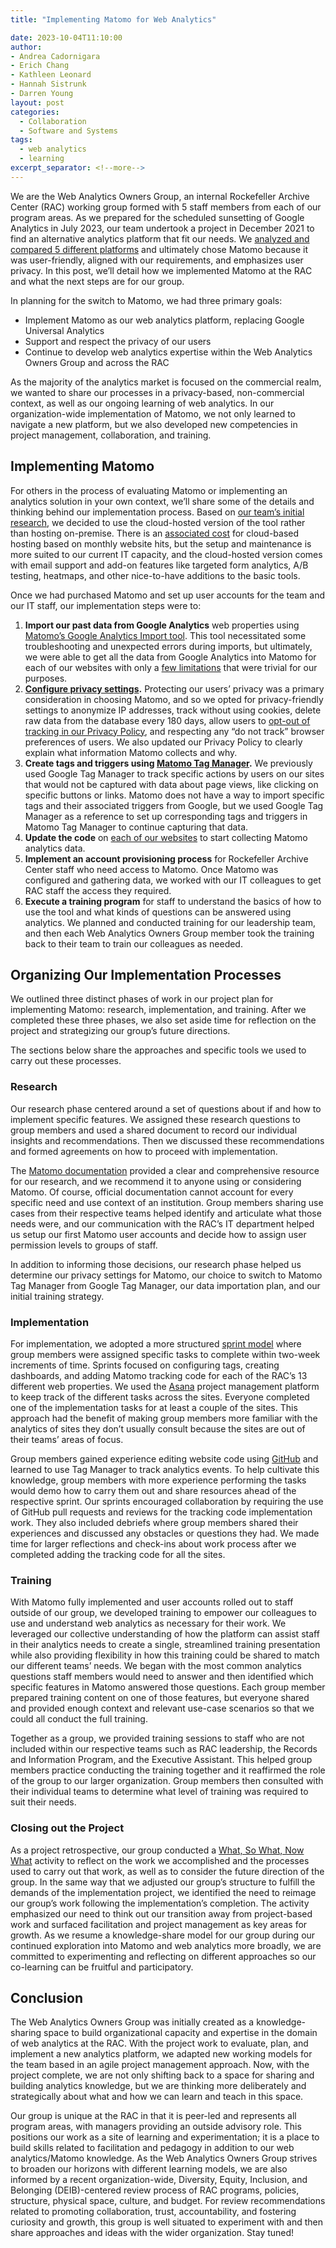 ```yaml
--- 
title: "Implementing Matomo for Web Analytics"

date: 2023-10-04T11:10:00
author: 
- Andrea Cadornigara
- Erich Chang
- Kathleen Leonard
- Hannah Sistrunk
- Darren Young
layout: post
categories:
  - Collaboration
  - Software and Systems
tags:
  - web analytics
  - learning
excerpt_separator: <!--more--> 
---
```


We are the Web Analytics Owners Group, an internal Rockefeller Archive Center (RAC) working group formed with 5 staff members from each of our program areas. As we prepared for the scheduled sunsetting of Google Analytics in July 2023, our team undertook a project in December 2021 to find an alternative analytics platform that fit our needs. We [analyzed and compared 5 different platforms](/moving-from-google-matomo-to-put-the-we-in-web-analytics) and ultimately chose Matomo because it was user-friendly, aligned with our requirements, and emphasizes user privacy. In this post, we’ll detail how we implemented Matomo at the RAC and what the next steps are for our group.

<!--more-->

In planning for the switch to Matomo, we had three primary goals:
- Implement Matomo as our web analytics platform, replacing Google Universal Analytics
- Support and respect the privacy of our users
- Continue to develop web analytics expertise within the Web Analytics Owners Group and across the RAC

As the majority of the analytics market is focused on the commercial realm, we wanted to share our processes in a privacy-based, non-commercial context, as well as our ongoing learning of web analytics. In our organization-wide implementation of Matomo, we not only learned to navigate a new platform, but we also developed new competencies in project management, collaboration, and training.

## Implementing Matomo
For others in the process of evaluating Matomo or implementing an analytics solution in your own context, we’ll share some of the details and thinking behind our implementation process.  Based on [our team’s initial research](/moving-from-google-matomo-to-put-the-we-in-web-analytics), we decided to use the cloud-hosted version of the tool rather than hosting on-premise. There is an [associated cost](https://matomo.org/pricing/) for cloud-based hosting based on monthly website hits, but the setup and maintenance is more suited to our current IT capacity, and the cloud-hosted version comes with email support and add-on features like targeted form analytics, A/B testing, heatmaps, and other nice-to-have additions to the basic tools.

Once we had purchased Matomo and set up user accounts for the team and our IT staff, our implementation steps were to:
1. **Import our past data from Google Analytics** web properties using [Matomo’s Google Analytics Import tool](https://matomo.org/guide/installation-maintenance/import-google-analytics/). This tool necessitated some troubleshooting and unexpected errors during imports, but ultimately, we were able to get all the data from Google Analytics into Matomo for each of our websites with only a [few limitations](https://matomo.org/faq/general/limitations-when-importing-google-analytics-data/) that were trivial for our purposes.
2. **[Configure privacy settings](https://matomo.org/faq/general/configure-privacy-settings-in-matomo/).** Protecting our users’ privacy was a primary consideration in choosing Matomo, and so we opted for privacy-friendly settings to anonymize IP addresses, track without using cookies, delete raw data from the database every 180 days, allow users to [opt-out of tracking in our Privacy Policy](https://rockarch.org/about-us/privacy-policy/#matomo-analytics), and respecting any “do not track” browser preferences of users. We also updated our Privacy Policy to clearly explain what information Matomo collects and why.
3. **Create tags and triggers using [Matomo Tag Manager](https://matomo.org/guide/tag-manager/).** We previously used Google Tag Manager to track specific actions by users on our sites that would not be captured with data about page views, like clicking on specific buttons or links. Matomo does not have a way to import specific tags and their associated triggers from Google, but we used Google Tag Manager as a reference to set up corresponding tags and triggers in Matomo Tag Manager to continue capturing that data.
4. **Update the code** on [each of our websites](https://github.com/RockefellerArchiveCenter) to start collecting Matomo analytics data.
5. **Implement an account provisioning process** for Rockefeller Archive Center staff who need access to Matomo. Once Matomo was configured and gathering data, we worked with our IT colleagues to get RAC staff the access they required.
6. **Execute a training program** for staff to understand the basics of how to use the tool and what kinds of questions can be answered using analytics. We planned and conducted training for our leadership team, and then each Web Analytics Owners Group member took the training back to their team to train our colleagues as needed.

## Organizing Our Implementation Processes
We outlined three distinct phases of work in our project plan for implementing Matomo: research, implementation, and training. After we completed these three phases, we also set aside time for reflection on the project and strategizing our group’s future directions.

The sections below share the approaches and specific tools we used to carry out these processes.

### Research
Our research phase centered around a set of questions about if and how to implement specific features. We assigned these research questions to group members and used a shared document to record our individual insights and recommendations. Then we discussed these recommendations and formed agreements on how to proceed with implementation. 

The [Matomo documentation](https://matomo.org/guides/) provided a clear and comprehensive resource for our research, and we recommend it to anyone using or considering Matomo. Of course, official documentation cannot account for every specific need and use context of an institution. Group members sharing use cases from their respective teams helped identify and articulate what those needs were, and our communication with the RAC’s IT department helped us setup our first Matomo user accounts and decide how to assign user permission levels to groups of staff.

In addition to informing those decisions, our research phase helped us determine our privacy settings for Matomo, our choice to switch to Matomo Tag Manager from Google Tag Manager, our data importation plan, and our initial training strategy.

### Implementation
For implementation, we adopted a more structured [sprint model](https://medium.com/@concisesoftware/everything-you-need-to-know-about-sprints-in-project-management-4b378a7eb83f) where group members were assigned specific tasks to complete within two-week increments of time. Sprints focused on configuring tags, creating dashboards, and adding Matomo tracking code for each of the RAC’s 13 different web properties. We used the [Asana](https://asana.com/?noredirect) project management platform to keep track of the different tasks across the sites. Everyone completed one of the implementation tasks for at least a couple of the sites. This approach had the benefit of making group members more familiar with the analytics of sites they don’t usually consult because the sites are out of their teams’ areas of focus. 

Group members gained experience editing website code using [GitHub](https://github.com/RockefellerArchiveCenter) and learned to use Tag Manager to track analytics events. To help cultivate this knowledge, group members with more experience performing the tasks would demo how to carry them out and share resources ahead of the respective sprint. Our sprints encouraged collaboration by requiring the use of GitHub pull requests and reviews for the tracking code implementation work. They also included debriefs where group members shared their experiences and discussed any obstacles or questions they had. We made time for larger reflections and check-ins about work process after we completed adding the tracking code for all the sites.

### Training
With Matomo fully implemented and user accounts rolled out to staff outside of our group, we developed training to empower our colleagues to use and understand web analytics as necessary for their work. We leveraged our collective understanding of how the platform can assist staff in their analytics needs to create a single, streamlined training presentation while also providing flexibility in how this training could be shared to match our different teams’ needs. We began with the most common analytics questions staff members would need to answer and then identified which specific features in Matomo answered those questions. Each group member prepared training content on one of those features, but everyone shared and provided enough context and relevant use-case scenarios so that we could all conduct the full training.

Together as a group, we provided training sessions to staff who are not included within our respective teams such as RAC leadership, the Records and Information Program, and the Executive Assistant. This helped group members practice conducting the training together and it reaffirmed the role of the group to our larger organization. Group members then consulted with their individual teams to determine what level of training was required to suit their needs.

### Closing out the Project
As a project retrospective, our group conducted a [What, So What, Now What](https://www.fearlessculture.design/blog-posts/what-so-what-now-what) activity to reflect on the work we accomplished and the processes used to carry out that work, as well as to consider the future direction of the group. In the same way that we adjusted our group’s structure to fulfill the demands of the implementation project, we identified the need to reimage our group’s work following the implementation’s completion. The activity emphasized our need to think out our transition away from project-based work and surfaced facilitation and project management as key areas for growth. As we resume a knowledge-share model for our group during our continued exploration into Matomo and web analytics more broadly, we are committed to experimenting and reflecting on different approaches so our co-learning can be fruitful and participatory.   

## Conclusion
The Web Analytics Owners Group was initially created as a knowledge-sharing space to build organizational capacity and expertise in the domain of web analytics at the RAC. With the project work to evaluate, plan, and implement a new analytics platform, we adapted new working models for the team based in an agile project management approach. Now, with the project complete, we are not only shifting back to a space for sharing and building analytics knowledge, but we are thinking more deliberately and strategically about what and how we can learn and teach in this space.

Our group is unique at the RAC in that it is peer-led and represents all program areas, with managers providing an outside advisory role. This positions our work as a site of learning and experimentation; it is a place to build skills related to facilitation and pedagogy in addition to our web analytics/Matomo knowledge. As the Web Analytics Owners Group strives to broaden our horizons with different learning models, we are also informed by a recent organization-wide, Diversity, Equity, Inclusion, and Belonging (DEIB)-centered review process of RAC programs, policies, structure, physical space, culture, and budget. For review recommendations related to promoting collaboration, trust, accountability, and fostering curiosity and growth, this group is well situated to experiment with and then share approaches and ideas with the wider organization. Stay tuned!
